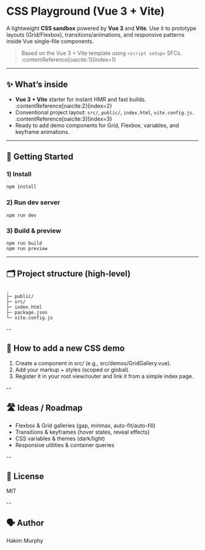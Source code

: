 # CSS Playground (Vue 3 + Vite)

A lightweight **CSS sandbox** powered by **Vue 3** and **Vite**. Use it to prototype layouts (Grid/Flexbox), transitions/animations, and responsive patterns inside Vue single-file components.

> Based on the Vue 3 + Vite template using `<script setup>` SFCs. :contentReference[oaicite:1]{index=1}

---

## ✨ What’s inside
- **Vue 3 + Vite** starter for instant HMR and fast builds. :contentReference[oaicite:2]{index=2}
- Conventional project layout: `src/`, `public/`, `index.html`, `vite.config.js`. :contentReference[oaicite:3]{index=3}
- Ready to add demo components for Grid, Flexbox, variables, and keyframe animations.

---

## 🚀 Getting Started

### 1) Install
```bash
npm install
```


### 2) Run dev server
```
npm run dev
```


### 3) Build & preview
```
npm run build
npm run preview
```

---

## 🗂️ Project structure (high-level)
```
.
├─ public/
├─ src/
├─ index.html
├─ package.json
└─ vite.config.js
```

--

## 🧪 How to add a new CSS demo
1. Create a component in src/ (e.g., src/demos/GridGallery.vue).
2. Add your markup + styles (scoped or global).
3. Register it in your root view/router and link it from a simple index page.

--

## 🛣️ Ideas / Roadmap
- Flexbox & Grid galleries (gap, minmax, auto-fit/auto-fill)
- Transitions & keyframes (hover states, reveal effects)
- CSS variables & themes (dark/light)
- Responsive utilities & container queries

--

## 📄 License
MIT

--

## 🗣️ Author
Hakim Murphy
